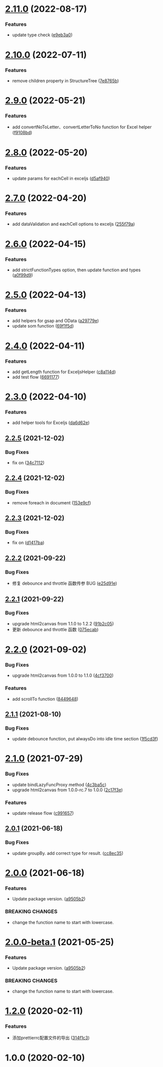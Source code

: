 # [2.11.0](https://github.com/fatesigner/utils/compare/v2.10.0...v2.11.0) (2022-08-17)


### Features

* update type check ([e9eb3a0](https://github.com/fatesigner/utils/commit/e9eb3a0a4ea8ef2745fd4ecad250c7c7b705c8c1))

# [2.10.0](https://github.com/fatesigner/utils/compare/v2.9.0...v2.10.0) (2022-07-11)


### Features

* remove children property in StructureTree ([7e8765b](https://github.com/fatesigner/utils/commit/7e8765b49a8ed11a5a681a5051534bf8d30a1bdb))

# [2.9.0](https://github.com/fatesigner/utils/compare/v2.8.0...v2.9.0) (2022-05-21)


### Features

* add convertNoToLetter、convertLetterToNo function for Excel helper ([f9108bd](https://github.com/fatesigner/utils/commit/f9108bd1ffccb67c3506c663e1e51681f94365f6))

# [2.8.0](https://github.com/fatesigner/utils/compare/v2.7.0...v2.8.0) (2022-05-20)


### Features

* update params for eachCell in exceljs ([d5af940](https://github.com/fatesigner/utils/commit/d5af940fcd45560aa6c761b62feff5b188f0fb33))

# [2.7.0](https://github.com/fatesigner/utils/compare/v2.6.0...v2.7.0) (2022-04-20)


### Features

* add dataValidation and eachCell options to exceljs ([255f79a](https://github.com/fatesigner/utils/commit/255f79aeae0f0dc72906c03d7dd0c934127f61b2))

# [2.6.0](https://github.com/fatesigner/utils/compare/v2.5.0...v2.6.0) (2022-04-15)


### Features

* add strictFunctionTypes option, then update function and types ([a0f99d9](https://github.com/fatesigner/utils/commit/a0f99d96315de1e81f62a22df2acbecc8c05262d))

# [2.5.0](https://github.com/fatesigner/utils/compare/v2.4.0...v2.5.0) (2022-04-13)


### Features

* add helpers for gsap and OData ([a29779e](https://github.com/fatesigner/utils/commit/a29779eb82856d68595090c78810143ac14aacca))
* update som function ([69f1f5d](https://github.com/fatesigner/utils/commit/69f1f5dc389865e062f55941ad2a072bced17ead))

# [2.4.0](https://github.com/fatesigner/utils/compare/v2.3.0...v2.4.0) (2022-04-11)


### Features

* add getLength function for ExceljsHelper ([c8a114d](https://github.com/fatesigner/utils/commit/c8a114d4d4adabbe32ca1a7ef2f53ef26211c9bb))
* add test flow ([6691177](https://github.com/fatesigner/utils/commit/6691177c09672b8ecfed73357974aa677f417d5f))

# [2.3.0](https://github.com/fatesigner/utils/compare/v2.2.5...v2.3.0) (2022-04-10)


### Features

* add helper tools for Exceljs ([da6d62e](https://github.com/fatesigner/utils/commit/da6d62e37f375997f41b4f8cc7488958303a9886))

## [2.2.5](https://github.com/fatesigner/utils/compare/v2.2.4...v2.2.5) (2021-12-02)


### Bug Fixes

* fix on ([34c7112](https://github.com/fatesigner/utils/commit/34c7112fe2c7fd72e1a512b7cdf605c0d4c0f033))

## [2.2.4](https://github.com/fatesigner/utils/compare/v2.2.3...v2.2.4) (2021-12-02)


### Bug Fixes

* remove foreach in document ([153e9cf](https://github.com/fatesigner/utils/commit/153e9cf3531b3149905fc057d126b4311f00e403))

## [2.2.3](https://github.com/fatesigner/utils/compare/v2.2.2...v2.2.3) (2021-12-02)


### Bug Fixes

* fix on ([d1417ba](https://github.com/fatesigner/utils/commit/d1417ba38195aa88cbcaf7013999e32d19636736))

## [2.2.2](https://github.com/fatesigner/utils/compare/v2.2.1...v2.2.2) (2021-09-22)


### Bug Fixes

* 修复 debounce and throttle 函数传参 BUG ([e25d91e](https://github.com/fatesigner/utils/commit/e25d91e466c3cab29cf2a65b7493ae6b82668adc))

## [2.2.1](https://github.com/fatesigner/utils/compare/v2.2.0...v2.2.1) (2021-09-22)


### Bug Fixes

* upgrade html2canvas from 1.1.0 to 1.2.2 ([91b2c05](https://github.com/fatesigner/utils/commit/91b2c0537d9f0c9c612569d4ab1a77d901a8fe6b))
* 更新 debounce and throttle 函数 ([075ecab](https://github.com/fatesigner/utils/commit/075ecab542069aaf4db850a438458887673167dc))

# [2.2.0](https://github.com/fatesigner/utils/compare/v2.1.1...v2.2.0) (2021-09-02)


### Bug Fixes

* upgrade html2canvas from 1.0.0 to 1.1.0 ([4cf3700](https://github.com/fatesigner/utils/commit/4cf370087c101fda7f27b19822d1bd5f57e79589))


### Features

* add scrollTo function ([8449648](https://github.com/fatesigner/utils/commit/844964806223ac4820c15e3501097b7a429f15a7))

## [2.1.1](https://github.com/fatesigner/utils/compare/v2.1.0...v2.1.1) (2021-08-10)


### Bug Fixes

* update debounce function, put alwaysDo into idle time section ([1f5cd3f](https://github.com/fatesigner/utils/commit/1f5cd3f245e63c4fa37e439abb9f9fbf464af4b2))

# [2.1.0](https://github.com/fatesigner/utils/compare/v2.0.1...v2.1.0) (2021-07-29)


### Bug Fixes

* update bindLazyFuncProxy method ([4c3ba5c](https://github.com/fatesigner/utils/commit/4c3ba5c3288df60289080013fab0601d90a9717f))
* upgrade html2canvas from 1.0.0-rc.7 to 1.0.0 ([2c17f3e](https://github.com/fatesigner/utils/commit/2c17f3ef106f6853b8ce101da87b378e3b741338))


### Features

* update release flow ([c991657](https://github.com/fatesigner/utils/commit/c9916572b830295d1c658b75965e7c6c9c9d01fc))

## [2.0.1](https://github.com/fatesigner/utils/compare/v2.0.0...v2.0.1) (2021-06-18)


### Bug Fixes

* update groupBy. add correct type for result. ([cc8ec35](https://github.com/fatesigner/utils/commit/cc8ec35416ae5b7a1b71d1e048df03547542a373))

# [2.0.0](https://github.com/fatesigner/utils/compare/v1.6.1...v2.0.0) (2021-06-18)


### Features

* Update package version. ([a9505b2](https://github.com/fatesigner/utils/commit/a9505b230a4482933f6c89e166802ab2a6d4d123))


### BREAKING CHANGES

* change the function name to start with lowercase.

# [2.0.0-beta.1](https://github.com/fatesigner/utils/compare/v1.6.1...v2.0.0-beta.1) (2021-05-25)


### Features

* Update package version. ([a9505b2](https://github.com/fatesigner/utils/commit/a9505b230a4482933f6c89e166802ab2a6d4d123))


### BREAKING CHANGES

* change the function name to start with lowercase.

# [1.2.0](https://github.com/fatesigner/eslint-config/compare/v1.1.0...v1.2.0) (2020-02-11)


### Features

* 添加prettierrc配置文件的导出 ([314f1c3](https://github.com/fatesigner/eslint-config/commit/314f1c3df029919b68fcbb58cd6250e4ba385598))

# 1.0.0 (2020-02-10)
